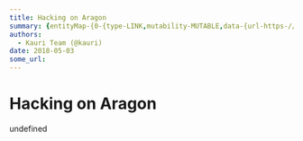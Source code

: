 ```yaml
---
title: Hacking on Aragon
summary: {entityMap-{0-{type-LINK,mutability-MUTABLE,data-{url-https-//gist.github.com/izqui/2a02c337aafa225c403de9c988cb78a0},1-{type-LINK,mutability-MUTABLE,data-{url-https-//github.com/aragon/aragon-apps},2-{type-LINK,mutability-MUTABLE,data-{url-http-//reactivex.io/rxjs/},3-{type-LINK,mutability-MUTABLE,data-{url-https-//github.com/aragon/aragon.js/blob/master/docs/APP.md},4-{type-LINK,mutability-MUTABLE,data-{url-https-//github.com/aragon/aragonOS/blob/docs/docs/aragonOS.md-51-forwarding-and-transac
authors:
  - Kauri Team (@kauri)
date: 2018-05-03
some_url: 
---
```


# Hacking on Aragon

undefined